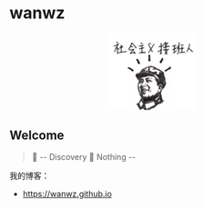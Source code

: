 # wanwz

<div>
<p align="center">
    <a href="https://wanwz.github.io/" target="_blank" rel="noopener noreferrer">
        <img src="https://github.com/wanwz/linux/blob/main/image/timg.jpg" alt="logo" width="150px"/>
    </a>
</p>
</div>

<!-- <img align="right" src="https://github-readme-stats.vercel.app/api?username=wanwz&show_icons=true&icon_color=805AD5&text_color=718096&bg_color=ffffff&hide_title=true" /> -->

## Welcome

> 🍵 -- Discovery 👀 Nothing --

我的博客：

- https://wanwz.github.io

